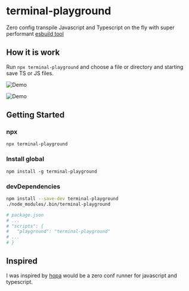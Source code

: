 # terminal-playground

Zero config transpile Javascript and Typescript on the fly with super performant [esbuild tool](https://github.com/evanw/esbuild)

## How it is work

Run `npx terminal-playground` and choose a file or directory and starting save TS or JS files.

![Demo](https://raw.githubusercontent.com/davidnussio/terminal-playground/master/images/multifiles-js-ts.gif)

![Demo](https://raw.githubusercontent.com/davidnussio/terminal-playground/master/images/terminal-playground.gif)

## Getting Started

### npx

`npx terminal-playground`

### Install global

`npm install -g terminal-playground`

### devDependencies

```sh
npm install --save-dev terminal-playground
./node_modules/.bin/terminal-playground

# package.json
# ...
# "scripts": {
#   "playground": "terminal-playground"
# ...
# }
```

## Inspired

I was inspired by [hopa](https://github.com/krasimir/hopa) would be a zero conf runner for javascript and typescript.
